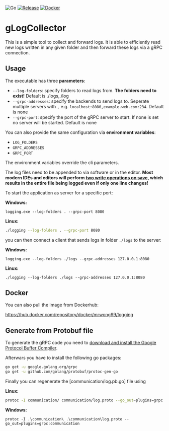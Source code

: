 ![Go](https://github.com/MrWong99/logging/workflows/Go/badge.svg) [![Release](https://github.com/MrWong99/logging/workflows/Release/badge.svg)](https://github.com/MrWong99/logging/releases) [![Docker](https://github.com/MrWong99/logging/workflows/Docker/badge.svg)](https://hub.docker.com/repository/docker/mrwong99/logging)

# gLogCollector

This is a simple tool to collect and forward logs. It is able to efficiently read
new logs written in any given folder and then forward these logs via a gRPC connection.

## Usage

The executable has three **parameters**:

* `--log-folders`: specify folders to read logs from. **The folders need to exist!** Default is ./logs,./log
* `--grpc-addresses`: specify the backends to send logs to. Seperate multiple servers with `,` e.g. `localhost:8080,example.web.com:234`. Default is none
* `--grpc-port`: specify the port of the gRPC server to start. If none is set no server will be started. Default is none

You can also provide the same configuration via **environment variables**:

* `LOG_FOLDERS`
* `GRPC_ADDRESSES`
* `GRPC_PORT`

The environment variables override the cli parameters.

The log files need to be appended to via software or in the editor.
**Most modern IDEs and editors will perform [two write operations on save](https://github.com/fsnotify/fsnotify/issues/304), which results in the entire file being logged even if only one line changes!**

To start the application as server for a specific port:

**Windows:**
```batch
logging.exe --log-folders . --grpc-port 8080
```

**Linux:**
```bash
./logging --log-folders . --grpc-port 8080
```

you can then connect a client that sends logs in folder `./logs` to the server:

**Windows:**
```batch
logging.exe --log-folders ./logs --grpc-addresses 127.0.0.1:8080
```

**Linux:**
```batch
./logging --log-folders ./logs --grpc-addresses 127.0.0.1:8080
```

## Docker

You can also pull the image from Dockerhub:

https://hub.docker.com/repository/docker/mrwong99/logging

## Generate from Protobuf file

To generate the gRPC code you need to [download and install the Google Protocol Buffer Compiler](https://developers.google.com/protocol-buffers/docs/downloads).

Afterwars you have to install the following go packages:
```bash
go get -u google.golang.org/grpc
go get -u github.com/golang/protobuf/protoc-gen-go
```

Finally you can regenerate the [communication/log.pb.go] file using

**Linux:**
```bash
protoc -I communication/ communication/log.proto --go_out=plugins=grpc:communication
```

**Windows:**
```batch
protoc -I .\communication\ .\communication\log.proto --go_out=plugins=grpc:communication
```
